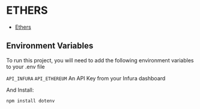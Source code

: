 # ETHERS

- [Ethers](https://docs.ethers.org/v5/)

## Environment Variables

To run this project, you will need to add the following environment variables to your .env file

`API_INFURA`
`API_ETHEREUM`
An API Key from your Infura dashboard

And Install:

```
npm install dotenv
```
